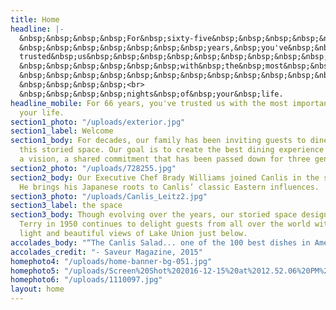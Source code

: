 ```yaml
---
title: Home
headline: |-
  &nbsp;&nbsp;&nbsp;&nbsp;For&nbsp;sixty-five&nbsp;&nbsp;&nbsp;&nbsp;&nbsp;&nbsp;<br>
  &nbsp;&nbsp;&nbsp;&nbsp;&nbsp;&nbsp;&nbsp;years,&nbsp;you've&nbsp;&nbsp;&nbsp;&nbsp;&nbsp;<br>
  trusted&nbsp;us&nbsp;&nbsp;&nbsp;&nbsp;&nbsp;&nbsp;&nbsp;&nbsp;&nbsp;&nbsp;&nbsp;<br>
  &nbsp;&nbsp;&nbsp;&nbsp;&nbsp;&nbsp;with&nbsp;the&nbsp;most&nbsp;&nbsp;&nbsp;<br>
  &nbsp;&nbsp;&nbsp;&nbsp;&nbsp;&nbsp;&nbsp;&nbsp;&nbsp;&nbsp;&nbsp;&nbsp;important
  &nbsp;&nbsp;&nbsp;&nbsp;<br>
  &nbsp;&nbsp;&nbsp;&nbsp;nights&nbsp;of&nbsp;your&nbsp;life.
headline_mobile: For 66 years, you've trusted us with the most important nights of
  your life.
section1_photo: "/uploads/exterior.jpg"
section1_label: Welcome
section1_body: For decades, our family has been inviting guests to dine with us in
  this storied space. Our goal is to create the best dining experience possible —
  a vision, a shared commitment that has been passed down for three generations.
section2_photo: "/uploads/728255.jpg"
section2_body: Our Executive Chef Brady Williams joined Canlis in the summer of 2015.
  He brings his Japanese roots to Canlis’ classic Eastern influences.
section3_photo: "/uploads/Canlis_Leitz2.jpg"
section3_label: the space
section3_body: Though evolving over the years, our storied space designed by Roland
  Terry in 1950 continues to delight guests from all over the world with it’s natural
  light and beautiful views of Lake Union just below.
accolades_body: "“The Canlis Salad... one of the 100 best dishes in America.”"
accolades_credit: "- Saveur Magazine, 2015"
homephoto4: "/uploads/home-banner-bg-051.jpg"
homephoto5: "/uploads/Screen%20Shot%202016-12-15%20at%2012.52.06%20PM%20(1).png"
homephoto6: "/uploads/1110097.jpg"
layout: home
---
```


